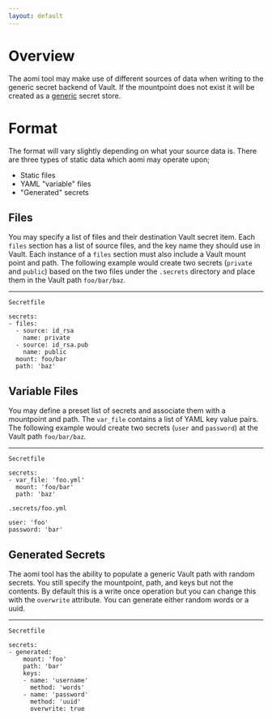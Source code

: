 ```yaml
---
layout: default
---
```

# Overview

The aomi tool may make use of different sources of data when writing to the generic secret backend of Vault. If the mountpoint does not exist it will be created as a [generic](https://www.vaultproject.io/docs/secrets/generic/) secret store.

# Format

The format will vary slightly depending on what your source data is. There are three types of static data which aomi may operate upon;

* Static files
* YAML "variable" files
* "Generated" secrets

## Files

You may specify a list of files and their destination Vault secret item. Each `files` section has a list of source files, and the key name they should use in Vault. Each instance of a `files` section must also include a Vault mount point and path.  The following example would create two secrets (`private` and `public`) based on the two files under the `.secrets` directory and place them in the Vault path `foo/bar/baz`.

----
`Secretfile`

```
secrets:
- files:
  - source: id_rsa
    name: private
  - source: id_rsa.pub
    name: public
  mount: foo/bar
  path: 'baz'
```

## Variable Files

You may define a preset list of secrets and associate them with a mountpoint and path. The `var_file` contains a list of YAML key value pairs. The following example would create two secrets (`user` and `password`) at the Vault path `foo/bar/baz`.

----

`Secretfile`

```
secrets:
- var_file: 'foo.yml'
  mount: 'foo/bar'
  path: 'baz'
```

`.secrets/foo.yml`

```
user: 'foo'
password: 'bar'
```

## Generated Secrets

The aomi tool has the ability to populate a generic Vault path with random secrets. You still specify the mountpoint, path, and keys but not the contents. By default this is a write once operation but you can change this with the `overwrite` attribute. You can generate either random words or a uuid.

----

`Secretfile`

```
secrets:
- generated:
    mount: 'foo'
    path: 'bar'
    keys:
    - name: 'username'
      method: 'words'
    - name: 'password'
      method: 'uuid'
      overwrite: true
```
